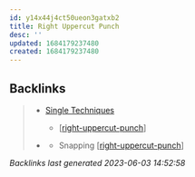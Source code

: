 ```yaml
---
id: y14x44j4ct50ueon3gatxb2
title: Right Uppercut Punch
desc: ''
updated: 1684179237480
created: 1684179237480
---
```


## Backlinks

> - [Single Techniques](..\single-techniques.md)
>   - [[right-uppercut-punch]]
>    
> - [](..\techniques\five-swords.md)
>   - Snapping [[right-uppercut-punch]]

_Backlinks last generated 2023-06-03 14:52:58_

[//begin]: # "Autogenerated link references for markdown compatibility"
[right-uppercut-punch]: right-uppercut-punch "Right Uppercut Punch"
[//end]: # "Autogenerated link references"